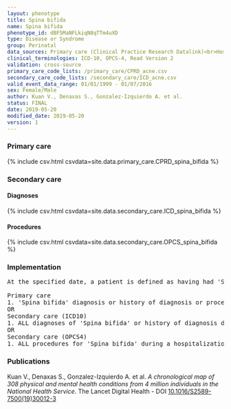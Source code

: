 ```yaml
---
layout: phenotype
title: Spina bifida
name: Spina bifida
phenotype_id: dBF5MaNFLkiqN8qTTm4uXD 
type: Disease or Syndrome
group: Perinatal
data_sources: Primary care (Clinical Practice Research Datalink)<br>Hospitalizations (Hospital Episode Statistics) 
clinical_terminologies: ICD-10, OPCS-4, Read Version 2 
validation: cross-source
primary_care_code_lists: /primary_care/CPRD_acne.csv
secondary_care_code_lists: /secondary_care/ICD_acne.csv
valid_event_data_range: 01/01/1999 - 01/07/2016
sex: Female/Male
author: Kuan V., Denaxas S., Gonzalez-Izquierdo A. et al.
status: FINAL
date: 2019-05-20
modified_date: 2019-05-20
version: 1
---
```

### Primary care 
{% include csv.html csvdata=site.data.primary_care.CPRD_spina_bifida %}
### Secondary care 
#### Diagnoses 
{% include csv.html csvdata=site.data.secondary_care.ICD_spina_bifida %}
#### Procedures 
{% include csv.html csvdata=site.data.secondary_care.OPCS_spina_bifida %}
### Implementation 
<pre>At the specified date, a patient is defined as having had 'Spina bifida' IF they meet the criteria for any of the following on or before the specified date. The earliest date on which the individual meets any of the following criteria on or before the specified date is defined as the first event date:

Primary care
1. 'Spina bifida' diagnosis or history of diagnosis or procedure during a consultation 
OR
Secondary care (ICD10)
1. ALL diagnoses of 'Spina bifida' or history of diagnosis during a hospitalization
OR
Secondary care (OPCS4)
1. ALL procedures for 'Spina bifida' during a hospitalization</pre> 
 
### Publications 
Kuan V., Denaxas S., Gonzalez-Izquierdo A. et al. _A chronological map of 308 physical and mental health conditions from 4 million individuals in the National Health Service_. The Lancet Digital Health - DOI <a href='https://www.thelancet.com/journals/landig/article/PIIS2589-7500(19)30012-3/fulltext'>10.1016/S2589-7500(19)30012-3</a>